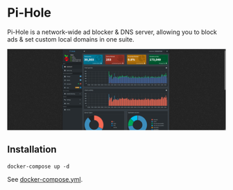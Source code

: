 # Pi-Hole

Pi-Hole is a network-wide ad blocker & DNS server, allowing you to block ads & set custom local domains in one suite.

![Pi-Hole Interface](./image.png)

## Installation

```
docker-compose up -d
```

See [docker-compose.yml](./docker-compose.yml).
